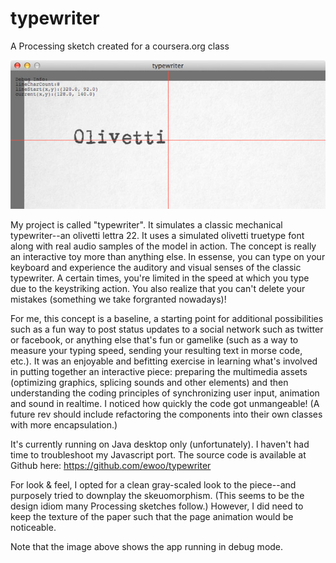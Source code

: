 typewriter
==========

A Processing sketch created for a coursera.org class

![typewriter](/screenshot.jpg "Screenshot of typewriter")

My project is called "typewriter". It simulates a classic mechanical typewriter--an olivetti lettra 22. It uses a simulated olivetti truetype font along with real audio samples of the model in action. The concept is really an interactive toy more than anything else. In essense, you can type on your keyboard and experience the auditory and visual senses of the classic typewriter. A certain times, you're limited in the speed at which you type due to the keystriking action. You also realize that you can't delete your mistakes (something we take forgranted nowadays)!

For me, this concept is a baseline, a starting point for additional possibilities such as a fun way to post status updates to a social network such as twitter or facebook, or anything else that's fun or gamelike (such as a way to measure your typing speed, sending your resulting text in morse code, etc.). It was an enjoyable and befitting exercise in learning what's involved in putting together an interactive piece: preparing the multimedia assets (optimizing graphics, splicing sounds and other elements) and then understanding the coding principles of synchronizing user input, animation and sound in realtime. I noticed how quickly the code got unmangeable! (A future rev should include refactoring the components into their own classes with more encapsulation.)

It's currently running on Java desktop only (unfortunately). I haven't had time to troubleshoot my Javascript port. The source code is available at Github here: https://github.com/ewoo/typewriter 

For look & feel, I opted for a clean gray-scaled look to the piece--and purposely tried to downplay the skeuomorphism. (This seems to be the design idiom many Processing sketches follow.) However, I did need to keep the texture of the paper such that the page animation would be noticeable.

Note that the image above shows the app running in debug mode.
